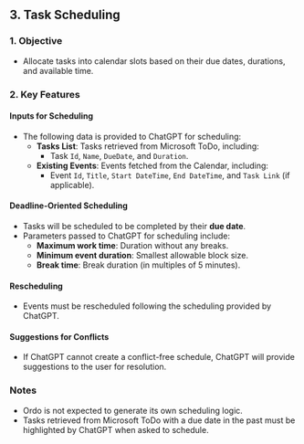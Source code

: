﻿## 3. Task Scheduling

### 1. Objective
- Allocate tasks into calendar slots based on their due dates, durations, and available time.

### 2. Key Features
#### Inputs for Scheduling
- The following data is provided to ChatGPT for scheduling:
  - **Tasks List**: Tasks retrieved from Microsoft ToDo, including:
    - Task `Id`, `Name`, `DueDate`, and `Duration`.
  - **Existing Events**: Events fetched from the Calendar, including:
    - Event `Id`, `Title`, `Start DateTime`, `End DateTime`, and `Task Link` (if applicable).

#### Deadline-Oriented Scheduling
- Tasks will be scheduled to be completed by their **due date**.
- Parameters passed to ChatGPT for scheduling include:
  - **Maximum work time**: Duration without any breaks.
  - **Minimum event duration**: Smallest allowable block size.
  - **Break time**: Break duration (in multiples of 5 minutes).

#### Rescheduling
- Events must be rescheduled following the scheduling provided by ChatGPT.

#### Suggestions for Conflicts
- If ChatGPT cannot create a conflict-free schedule, ChatGPT will provide suggestions to the user for resolution.

### Notes
- Ordo is not expected to generate its own scheduling logic.
- Tasks retrieved from Microsoft ToDo with a due date in the past must be highlighted by ChatGPT when asked to schedule.

